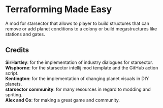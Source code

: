 # Terraforming Made Easy
A mod for starsector that allows to player to build structures that can remove or add planet conditions to a colony or build megastructures like stations and gates.
## Credits
<strong>SirHartley</strong>: for the implementation of industry dialogues for starsector.  
<strong>Wispborne</strong>: for the starsector intellij mod template and the GitHub action script.  
<strong>Kentington</strong>: for the implementation of changing planet visuals in DIY planets.  
<strong>starsector community</strong>: for many resources in regard to modding and spriting.  
<strong>Alex and Co</strong>: for making a great game and community.  